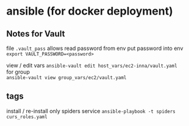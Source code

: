 # ansible (for docker deployment)

## Notes for Vault
file `.vault_pass` allows read password from env
put password into env
`export VAULT_PASSWORD=<password>`

view / edit vars
`ansible-vault edit host_vars/ec2-inna/vault.yaml`  
for group  
`ansible-vault view group_vars/ec2/vault.yaml`  


## tags
install / re-install only spiders service
`ansible-playbook -t spiders curs_roles.yaml`
